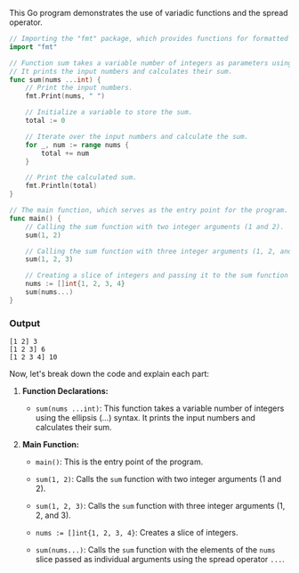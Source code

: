 This Go program demonstrates the use of variadic functions and the spread operator.

```go
// Importing the "fmt" package, which provides functions for formatted I/O.
import "fmt"

// Function sum takes a variable number of integers as parameters using the ellipsis (...) syntax.
// It prints the input numbers and calculates their sum.
func sum(nums ...int) {
    // Print the input numbers.
    fmt.Print(nums, " ")

    // Initialize a variable to store the sum.
    total := 0

    // Iterate over the input numbers and calculate the sum.
    for _, num := range nums {
        total += num
    }

    // Print the calculated sum.
    fmt.Println(total)
}

// The main function, which serves as the entry point for the program.
func main() {
    // Calling the sum function with two integer arguments (1 and 2).
    sum(1, 2)

    // Calling the sum function with three integer arguments (1, 2, and 3).
    sum(1, 2, 3)

    // Creating a slice of integers and passing it to the sum function using the spread operator (...).
    nums := []int{1, 2, 3, 4}
    sum(nums...)
}
```

### Output
     
```
[1 2] 3
[1 2 3] 6
[1 2 3 4] 10
```

Now, let's break down the code and explain each part:

1. **Function Declarations:**
   - `sum(nums ...int)`: This function takes a variable number of integers using the ellipsis (...) syntax. It prints the input numbers and calculates their sum.

2. **Main Function:**
   - `main()`: This is the entry point of the program.
   - `sum(1, 2)`: Calls the `sum` function with two integer arguments (1 and 2).
   - `sum(1, 2, 3)`: Calls the `sum` function with three integer arguments (1, 2, and 3).

   - `nums := []int{1, 2, 3, 4}`: Creates a slice of integers.
   - `sum(nums...)`: Calls the `sum` function with the elements of the `nums` slice passed as individual arguments using the spread operator `...`.